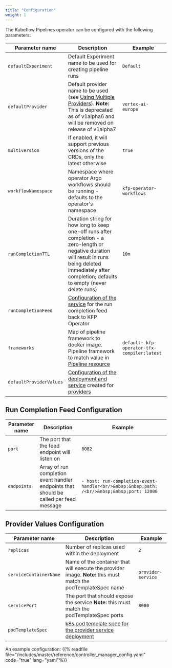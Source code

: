 ```yaml
---
title: "Configuration"
weight: 1
---
```


The Kubeflow Pipelines operator can be configured with the following parameters:

| Parameter name          | Description                                                                                                                                                                                                   | Example                                     |
|-------------------------|---------------------------------------------------------------------------------------------------------------------------------------------------------------------------------------------------------------|---------------------------------------------|
| `defaultExperiment`     | Default Experiment name to be used for creating pipeline runs                                                                                                                                                 | `Default`                                   |
| `defaultProvider`       | Default provider name to be used (see [Using Multiple Providers](../providers)). **Note:** This is deprecated as of v1alpha6 and will be removed on release of v1alpha7                                       | `vertex-ai-europe`                          |
| `multiversion`          | If enabled, it will support previous versions of the CRDs, only the latest otherwise                                                                                                                          | `true`                                      |
| `workflowNamespace`     | Namespace where operator Argo workflows should be running - defaults to the operator's namespace                                                                                                              | `kfp-operator-workflows`                    |
| `runCompletionTTL`      | Duration string for how long to keep one-off runs after completion - a zero-length or negative duration will result in runs being deleted immediately after completion; defaults to empty (never delete runs) | `10m`                                       |
| `runCompletionFeed`     | [Configuration of the service](#run-completion-feed-configuration) for the run completion feed back to KFP Operator                                                                                           |                                             |
| `frameworks`            | Map of pipeline framework to docker image. Pipeline framework to match value in [Pipeline resource](../resources/pipeline)                                                                                    | `default: kfp-operator-tfx-compiler:latest` |
| `defaultProviderValues` | [Configuration of the deployment and service](#provider-values-configuration) created for [providers](../reference/providers/overview)                                                                        |                                             |


## Run Completion Feed Configuration

| Parameter name | Description                                                                            | Example                                                                                    |
|----------------|----------------------------------------------------------------------------------------|--------------------------------------------------------------------------------------------|
| `port`         | The port that the feed endpoint will listen on                                         | `8082`                                                                                     |
| `endpoints`    | Array of run completion event handler endpoints that should be called per feed message | `- host: run-completion-event-handler<br/>&nbsp;&nbsp;path: /<br/>&nbsp;&nbsp;port: 12000` |

## Provider Values Configuration

| Parameter name         | Description                                                                                                                | Example            |
|------------------------|----------------------------------------------------------------------------------------------------------------------------|--------------------|
| `replicas`             | Number of replicas used within the deployment                                                                              | `2`                |
| `serviceContainerName` | Name of the container that will execute the provider image.  **Note:**  this must match the podTemplateSpec name           | `provider-service` |
| `servicePort`          | The port that should expose the service  **Note:**  this must match the podTemplateSpec ports                              | `8080`             |
| `podTemplateSpec`      | [k8s pod template spec for the provider service deployment](https://kubernetes.io/docs/concepts/workloads/pods/#pod-templates) |                    |

An example configuration:
{{% readfile file="/includes/master/reference/controller_manager_config.yaml" code="true" lang="yaml"%}}

